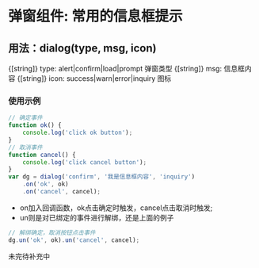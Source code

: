 # 弹窗组件: 常用的信息框提示

## 用法：dialog(type, msg, icon)
  {[string]} type: alert|confirm|load|prompt 	弹窗类型
	{[string]} msg: 信息框内容
	{[string]} icon: success|warn|error|inquiry 	图标


### 使用示例
```javascript
// 确定事件
function ok() {
    console.log('click ok button');
}
// 取消事件
function cancel() {
    console.log('click cancel button');
}
var dg = dialog('confirm', '我是信息框内容', 'inquiry')
	.on('ok', ok)
	.on('cancel', cancel);
```

+ on加入回调函数，ok点击确定时触发，cancel点击取消时触发;
+ un则是对已绑定的事件进行解绑，还是上面的例子


```javascript
// 解绑确定，取消按钮点击事件
dg.un('ok', ok).un('cancel', cancel);
```

未完待补充中